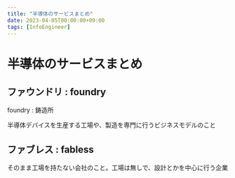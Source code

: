 ```yaml
---
title: "半導体のサービスまとめ"
date: 2023-04-05T00:00:00+09:00
tags: [InfoEngineer]
---
```

# 半導体のサービスまとめ

## ファウンドリ : foundry

foundry : 鋳造所

半導体デバイスを生産する工場や、製造を専門に行うビジネスモデルのこと

## ファブレス : fabless

そのまま工場を持たない会社のこと。工場は無しで、設計とかを中心に行う企業

